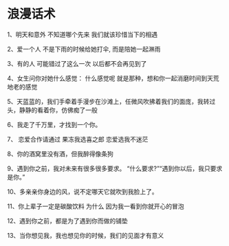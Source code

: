 # 浪漫话术

1、明天和意外 不知道哪个先来 我们就该珍惜当下的相遇

2、爱一个人 不是下雨的时候给她打伞, 而是陪她一起淋雨

3、有的人 可能错过了这么一次 以后都不会再见到了

4、女生问你对她什么感觉： 什么感觉呢 就是那种，想和你一起消磨时间到天荒地老的感觉

5、天蓝蓝的，我们手牵着手漫步在沙滩上，任微风吹拂着我们的面庞，我转过头，静静的看着你，仿佛痴了一般

6、我走了千万里，才找到一个你。

7、 恋爱合作请通过 果冻我选喜之郎 恋爱选我不迷茫

8、你的酒窝里没有酒，但我醉得像条狗

9、遇到你之前，我对未来有很多很多要求。 “什么要求?”“遇到你以后，我只要求是你。”

10、多亲亲你身边的风，说不定哪天它就吹到我脸上了。

11、你上辈子一定是碳酸饮料 为什么 因为我一看到你就开心的冒泡

12、遇到你之前，都是为了遇到你而做的铺垫

13、当你想见我，我也想见你的时候，我们的见面才有意义
